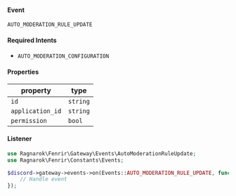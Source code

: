 #### Event
`AUTO_MODERATION_RULE_UPDATE`

#### Required Intents
- `AUTO_MODERATION_CONFIGURATION`

#### Properties
|property|type|
|--------|----|
|`id`|`string`|
|`application_id`|`string`|
|`permission`|`bool`|

#### Listener
```php
use Ragnarok\Fenrir\Gateway\Events\AutoModerationRuleUpdate;
use Ragnarok\Fenrir\Constants\Events;

$discord->gateway->events->on(Events::AUTO_MODERATION_RULE_UPDATE, function (AutoModerationRuleUpdate $event) {
    // Handle event
});
```
